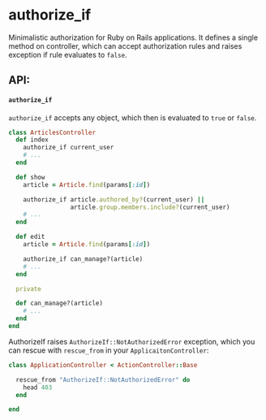 # authorize_if

Minimalistic authorization for Ruby on Rails applications. It defines
a single method on controller, which can accept authorization rules and
raises exception if rule evaluates to `false`.

## API:

#### `authorize_if`

`authorize_if` accepts any object, which then is evaluated to `true` or
`false`.

```ruby
class ArticlesController
  def index
    authorize_if current_user
    # ...
  end

  def show
    article = Article.find(params[:id])

    authorize_if article.authored_by?(current_user) ||
                 article.group.members.include?(current_user)
    # ...
  end

  def edit
    article = Article.find(params[:id])

    authorize_if can_manage?(article)
    # ...
  end

  private

  def can_manage?(article)
    # ...
  end
end
```

AuthorizeIf raises `AuthorizeIf::NotAuthorizedError` exception, which
you can rescue with `rescue_from` in your `ApplicaitonController`:


```ruby
class ApplicationController < ActionController::Base

  rescue_from "AuthorizeIf::NotAuthorizedError" do
    head 403
  end

end
```
